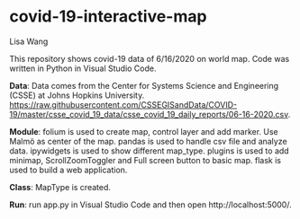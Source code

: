# covid-19-interactive-map

Lisa Wang



This repository shows covid-19 data of 6/16/2020 on world map. Code was written in Python in Visual Studio Code.

<strong>Data</strong>:
Data comes from the Center for Systems Science and Engineering (CSSE) at Johns Hopkins University.
https://raw.githubusercontent.com/CSSEGISandData/COVID-19/master/csse_covid_19_data/csse_covid_19_daily_reports/06-16-2020.csv. 

<strong>Module</strong>:
folium is used to create map, control layer and add marker. Use Malmö as center of the map.
pandas is used to handle csv file and analyze data.
ipywidgets is used to show different map_type.
plugins is used to add minimap, ScrollZoomToggler and Full screen button to basic map.
flask is used to build a web application.

<strong>Class</strong>:
MapType is created.

<strong>Run</strong>:
run app.py in Visual Studio Code and then open http://localhost:5000/. 

